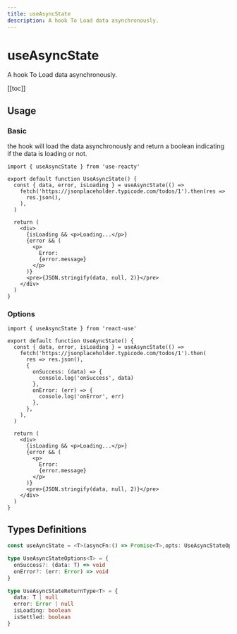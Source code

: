 ```yaml
---
title: useAsyncState
description: A hook To Load data asynchronously.
---
```


# useAsyncState

A hook To Load data asynchronously.

[[toc]]

## Usage

### Basic

the hook will load the data asynchronously and return a boolean indicating if the data is loading or not.

```tsx
import { useAsyncState } from 'use-reacty'

export default function UseAsyncState() {
  const { data, error, isLoading } = useAsyncState(() =>
    fetch('https://jsonplaceholder.typicode.com/todos/1').then(res =>
      res.json(),
    ),
  )

  return (
    <div>
      {isLoading && <p>Loading...</p>}
      {error && (
        <p>
          Error:
          {error.message}
        </p>
      )}
      <pre>{JSON.stringify(data, null, 2)}</pre>
    </div>
  )
}
```

<div>
<div ref="demo"></div>
</div>

### Options

```tsx
import { useAsyncState } from 'react-use'

export default function UseAyncState() {
  const { data, error, isLoading } = useAsyncState(() =>
    fetch('https://jsonplaceholder.typicode.com/todos/1').then(
      res => res.json(),
      {
        onSuccess: (data) => {
          console.log('onSuccess', data)
        },
        onError: (err) => {
          console.log('onError', err)
        },
      },
    ),
  )

  return (
    <div>
      {isLoading && <p>Loading...</p>}
      {error && (
        <p>
          Error:
          {error.message}
        </p>
      )}
      <pre>{JSON.stringify(data, null, 2)}</pre>
    </div>
  )
}
```

## Types Definitions

```ts
const useAyncState = <T>(asyncFn:() => Promise<T>,opts: UseAsyncStateOptions<T> = {}): UseAsyncStateReturnType<T>

type UseAsyncStateOptions<T> = {
  onSuccess?: (data: T) => void
  onError?: (err: Error) => void
}

type UseAsyncStateReturnType<T> = {
  data: T | null
  error: Error | null
  isLoading: boolean
  isSettled: boolean
}
```

<script setup>
import { createElement } from 'react'
import { createRoot } from 'react-dom/client'
import { ref, onMounted } from 'vue'
import UseAyncState from './use-async-state.tsx'

const demo = ref()

onMounted(() => {
  const root = createRoot(demo.value)
  root.render(createElement(UseAyncState, {}, null))
})

</script>

